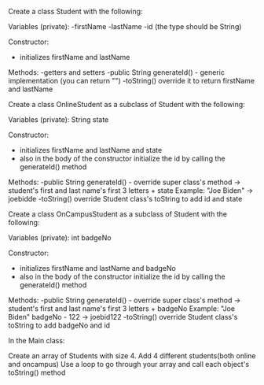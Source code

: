 Create a class Student with the following:

 

  Variables (private):
  -firstName
  -lastName
  -id (the type should be String)

   Constructor:
  - initializes firstName and lastName

  Methods:
  -getters and setters
  -public String generateId() - generic implementation (you can return "")
  -toString() override it to return firstName and lastName

  
  
  Create a class OnlineStudent as a subclass of Student with the following:

  Variables (private):
  String state

   Constructor:
  - initializes firstName and lastName and state
  - also in the body of the constructor initialize the id by calling the generateId() method


  Methods:
  -public String generateId() - override super class's method -> student's first and last name's first 3 letters + state
   Example: "Joe Biden" -> joebidde
  -toString() override Student class's toString to add id and state

  
  
  
  
  Create a class OnCampusStudent as a subclass of Student with the following:

  Variables (private):
  int badgeNo

   Constructor:
  - initializes firstName and lastName and badgeNo
  - also in the body of the constructor initialize the id by calling the generateId() method


  Methods:
  -public String generateId() - override super class's method -> student's first and last name's first 3 letters + badgeNo
   Example: "Joe Biden" badgeNo - 122  -> joebid122
  -toString() override Student class's toString to add badgeNo and id


  In the Main class:

   Create an array of Students with size 4.
   Add 4 different students(both online and oncampus)
   Use a loop to go through your array and call each object's toString() method